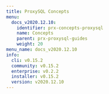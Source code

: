 ```yaml
---
title: ProxySQL Concepts
menu:
  docs_v2020.12.10:
    identifier: prx-concepts-proxysql
    name: Concepts
    parent: prx-proxysql-guides
    weight: 20
menu_name: docs_v2020.12.10
info:
  cli: v0.15.2
  community: v0.15.2
  enterprise: v0.2.2
  installer: v0.15.2
  version: v2020.12.10
---
```


